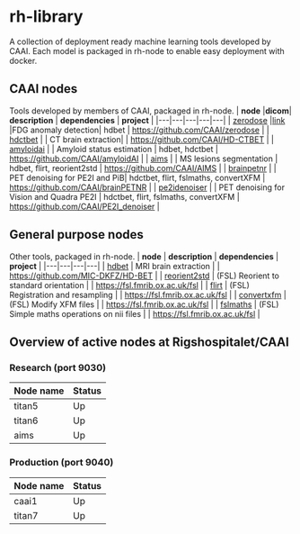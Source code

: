 # rh-library
A collection of deployment ready machine learning tools developed by CAAI. Each model is packaged in rh-node to enable easy deployment with docker.

## CAAI nodes
Tools developed by members of CAAI, packaged in rh-node. 
| **node** |**dicom**| **description** | **dependencies** | **project** |
|---|---|---|---|---|
| [zerodose](nodes/zerodose) |[link](dicom_nodes/zerodose) |FDG anomaly detection| hdbet | https://github.com/CAAI/zerodose |
| [hdctbet](nodes/hdctbet) | | CT brain extraction|  | https://github.com/CAAI/HD-CTBET |
| [amyloidai](nodes/amyloidAI) | | Amyloid status estimation | hdbet, hdctbet | https://github.com/CAAI/amyloidAI |
| [aims](nodes/aims) | | MS lesions segmentation | hdbet, flirt, reorient2std | https://github.com/CAAI/AIMS |
| [brainpetnr](nodes/brainPETNR) | | PET denoising for PE2I and PiB| hdctbet, flirt, fslmaths, convertXFM | https://github.com/CAAI/brainPETNR |
| [pe2idenoiser](nodes/pe2idenoiser) | | PET denoising for Vision and Quadra PE2I | hdctbet, flirt, fslmaths, convertXFM | https://github.com/CAAI/PE2I_denoiser |

## General purpose nodes
Other tools, packaged in rh-node. 
| **node** | **description** | **dependencies** | **project** |
|---|---|---|---|
| [hdbet](nodes/hdbet) | MRI brain extraction |  | https://github.com/MIC-DKFZ/HD-BET |
| [reorient2std](nodes/reorient2std) | (FSL) Reorient to standard orientation |  | https://fsl.fmrib.ox.ac.uk/fsl |
| [flirt](nodes/flirt) | (FSL) Registration and resampling |  | https://fsl.fmrib.ox.ac.uk/fsl |
| [convertxfm](nodes/convertXFM) | (FSL) Modify XFM files |  | https://fsl.fmrib.ox.ac.uk/fsl |
| [fslmaths](nodes/fslmaths) | (FSL) Simple maths operations on nii files |  | https://fsl.fmrib.ox.ac.uk/fsl |

## Overview of active nodes at Rigshospitalet/CAAI

### Research (port 9030)
| Node name  |Status |
| ------------- | ------------- |
| titan5 | Up |
| titan6 | Up |
| aims   | Up |

### Production (port 9040)
| Node name | Status |
| ------------- | ------------- |
| caai1  | Up |
| titan7  | Up |
